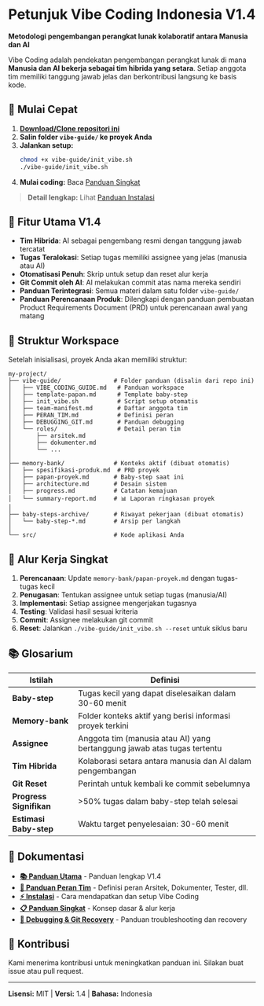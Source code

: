 # Petunjuk Vibe Coding Indonesia V1.4

**Metodologi pengembangan perangkat lunak kolaboratif antara Manusia dan AI**

Vibe Coding adalah pendekatan pengembangan perangkat lunak di mana **Manusia dan AI bekerja sebagai tim hibrida yang setara**. Setiap anggota tim memiliki tanggung jawab jelas dan berkontribusi langsung ke basis kode.

## 🚀 Mulai Cepat

1. **[Download/Clone repositori ini](./INSTALASI.md#-cara-mendapatkan-vibe-coding)**
2. **Salin folder `vibe-guide/` ke proyek Anda**
3. **Jalankan setup:**
   ```bash
   chmod +x vibe-guide/init_vibe.sh
   ./vibe-guide/init_vibe.sh
   ```
4. **Mulai coding:** Baca [Panduan Singkat](./PANDUAN_SINGKAT.md)

> **Detail lengkap:** Lihat [Panduan Instalasi](./INSTALASI.md)

## 🌟 Fitur Utama V1.4

- **Tim Hibrida**: AI sebagai pengembang resmi dengan tanggung jawab tercatat
- **Tugas Teralokasi**: Setiap tugas memiliki assignee yang jelas (manusia atau AI)
- **Otomatisasi Penuh**: Skrip untuk setup dan reset alur kerja
- **Git Commit oleh AI**: AI melakukan commit atas nama mereka sendiri
- **Panduan Terintegrasi**: Semua materi dalam satu folder `vibe-guide/`
- **Panduan Perencanaan Produk**: Dilengkapi dengan panduan pembuatan Product Requirements Document (PRD) untuk perencanaan awal yang matang

## 📂 Struktur Workspace

Setelah inisialisasi, proyek Anda akan memiliki struktur:

```
my-project/
├── vibe-guide/               # Folder panduan (disalin dari repo ini)
│   ├── VIBE_CODING_GUIDE.md   # Panduan workspace
│   ├── template-papan.md      # Template baby-step
│   ├── init_vibe.sh           # Script setup otomatis
│   ├── team-manifest.md       # Daftar anggota tim
│   ├── PERAN_TIM.md           # Definisi peran
│   ├── DEBUGGING_GIT.md       # Panduan debugging
│   └── roles/                 # Detail peran tim
│       ├── arsitek.md
│       ├── dokumenter.md
│       └── ...
│
├── memory-bank/              # Konteks aktif (dibuat otomatis)
│   ├── spesifikasi-produk.md  # PRD proyek
│   ├── papan-proyek.md       # Baby-step saat ini
│   ├── architecture.md       # Desain sistem
│   ├── progress.md           # Catatan kemajuan
│   └── summary-report.md     # 📊 Laporan ringkasan proyek
│
├── baby-steps-archive/       # Riwayat pekerjaan (dibuat otomatis)
│   └── baby-step-*.md        # Arsip per langkah
│
└── src/                      # Kode aplikasi Anda
```

## 🔄 Alur Kerja Singkat

1. **Perencanaan**: Update `memory-bank/papan-proyek.md` dengan tugas-tugas kecil
2. **Penugasan**: Tentukan assignee untuk setiap tugas (manusia/AI)
3. **Implementasi**: Setiap assignee mengerjakan tugasnya
4. **Testing**: Validasi hasil sesuai kriteria
5. **Commit**: Assignee melakukan git commit
6. **Reset**: Jalankan `./vibe-guide/init_vibe.sh --reset` untuk siklus baru

## 📚 Glosarium

| Istilah | Definisi |
|---------|----------|
| **Baby-step** | Tugas kecil yang dapat diselesaikan dalam 30-60 menit |
| **Memory-bank** | Folder konteks aktif yang berisi informasi proyek terkini |
| **Assignee** | Anggota tim (manusia atau AI) yang bertanggung jawab atas tugas tertentu |
| **Tim Hibrida** | Kolaborasi setara antara manusia dan AI dalam pengembangan |
| **Git Reset** | Perintah untuk kembali ke commit sebelumnya |
| **Progress Signifikan** | >50% tugas dalam baby-step telah selesai |
| **Estimasi Baby-step** | Waktu target penyelesaian: 30-60 menit |

## 📖 Dokumentasi

- **[📚 Panduan Utama](./vibe-guide/VIBE_CODING_GUIDE.md)** - Panduan lengkap V1.4
- **[👥 Panduan Peran Tim](./vibe-guide/PERAN_TIM.md)** - Definisi peran Arsitek, Dokumenter, Tester, dll.
- **[⚡ Instalasi](./INSTALASI.md)** - Cara mendapatkan dan setup Vibe Coding
- **[📋 Panduan Singkat](./PANDUAN_SINGKAT.md)** - Konsep dasar & alur kerja
- **[🐛 Debugging & Git Recovery](./vibe-guide/DEBUGGING_GIT.md)** - Panduan troubleshooting dan recovery

## 🤝 Kontribusi

Kami menerima kontribusi untuk meningkatkan panduan ini. Silakan buat issue atau pull request.

---

**Lisensi:** MIT | **Versi:** 1.4 | **Bahasa:** Indonesia
